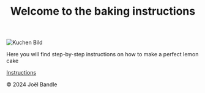 <!DOCTYPE html>
<html lang="en">
<head>
    <meta charset="UTF-8">
    <meta name="viewport" content="width=device-width, initial-scale=1.0">
    <title>Backanleitung</title>
    <link rel="stylesheet" href="style.css">
</head>
<body>
    <header class="title-header">
        <h1>Welcome to the baking instructions</h1>
    </header>
    <main class="title-page">
        <img src="Image.jpg" alt="Kuchen Bild">
        <p>Here you will find step-by-step instructions on how to make a perfect lemon cake</p>
        <a href="zubereitung.html" class="btn">Instructions</a>
    </main>
    <footer>
        <p>© 2024 Joël Bandle </p>
    </footer>
</body>
</html>
